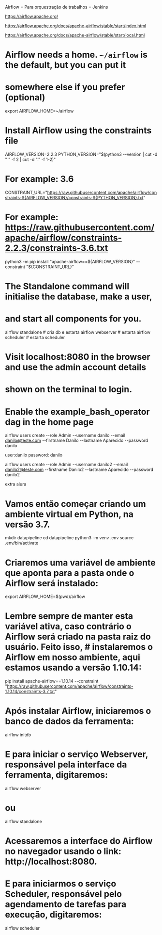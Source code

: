 Airflow = Para orquestração de trabalhos = Jenkins

https://airflow.apache.org/


https://airflow.apache.org/docs/apache-airflow/stable/start/index.html

https://airflow.apache.org/docs/apache-airflow/stable/start/local.html


# Airflow needs a home. `~/airflow` is the default, but you can put it
# somewhere else if you prefer (optional)
export AIRFLOW_HOME=~/airflow

# Install Airflow using the constraints file
AIRFLOW_VERSION=2.2.3
PYTHON_VERSION="$(python3 --version | cut -d " " -f 2 | cut -d "." -f 1-2)"
# For example: 3.6
CONSTRAINT_URL="https://raw.githubusercontent.com/apache/airflow/constraints-${AIRFLOW_VERSION}/constraints-${PYTHON_VERSION}.txt"
# For example: https://raw.githubusercontent.com/apache/airflow/constraints-2.2.3/constraints-3.6.txt
python3 -m pip install "apache-airflow==${AIRFLOW_VERSION}" --constraint "${CONSTRAINT_URL}"

# The Standalone command will initialise the database, make a user,
# and start all components for you.
airflow standalone # cria db e estarta
airflow webserver # estarta
airflow scheduler # estarta scheduler

# Visit localhost:8080 in the browser and use the admin account details
# shown on the terminal to login.
# Enable the example_bash_operator dag in the home page


<!-- acessar sem usuário e senha -->
<!-- https://stackoverflow.com/questions/57680082/how-do-i-disable-airflow-login-for-authentication-and-authorization -->

airflow users  create --role Admin --username danilo --email danilo@teste.com --firstname Danilo --lastname Aparecido --password danilo

user:danilo 
password: danilo


airflow users  create --role Admin --username danilo2 --email danilo2@teste.com --firstname Danilo2 --lastname Aparecido --password danilo2



extra alura
# Vamos então começar criando um ambiente virtual em Python, na versão 3.7.

mkdir datapipeline
cd datapipeline
python3 -m venv .env
source .env/bin/activate
# Criaremos uma variável de ambiente que aponta para a pasta onde o Airflow será instalado:

export AIRFLOW_HOME=$(pwd)/airflow
# Lembre sempre de manter esta variável ativa, caso contrário o Airflow será criado na pasta raiz do usuário. Feito isso, # instalaremos o Airflow em nosso ambiente, aqui estamos usando a versão 1.10.14:

pip install apache-airflow==1.10.14 --constraint "https://raw.githubusercontent.com/apache/airflow/constraints-1.10.14/constraints-3.7.txt"
# Após instalar Airflow, iniciaremos o banco de dados da ferramenta:

airflow initdb
# E para iniciar o serviço Webserver, responsável pela interface da ferramenta, digitaremos:

airflow webserver

# ou

airflow standalone

# Acessaremos a interface do Airflow no navegador usando o link: http://localhost:8080.

# E para iniciarmos o serviço Scheduler, responsável pelo agendamento de tarefas para execução, digitaremos:

airflow scheduler